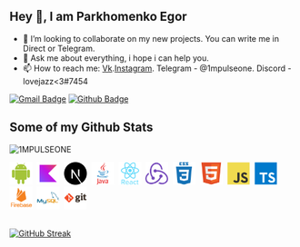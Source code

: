 ## Hey 👋, I am Parkhomenko Egor
<!-- - 🔭 **I’m currently working in StudentsLab, where i am developing android app "EffectiveAndroid". It helps users learn mobile developing. If you want to test it, you can dm me. -->
- 👯 I’m looking to collaborate on my new projects. You can write me in Direct or Telegram.
- 💬 Ask me about everything, i hope i can help you.
- 📫 How to reach me: [Vk](https://vk.com/1mpulseone).[Instagram](https://www.instagram.com/l0ve_jazz). Telegram - @1mpulseone. Discord - lovejazz<3#7454

[![Gmail Badge](https://img.shields.io/badge/-parkhomenko2049@gmail.com-c14438?style=flat&logo=Gmail&logoColor=white&link=mailto:parkhomenko2049@gmail.com)](mailto:parkhomenko2049@gmail.com) [![Github Badge](https://img.shields.io/badge/-1MPULSEONE-grey?style=flat&logo=github&logoColor=white&link=https://github.com/1MPULSEONE/)](https://www.github.com/1MPULSEONE/)
## Some of my Github Stats
<p align=left> <img src=https://komarev.com/ghpvc/?username=1MPULSEONE alt=1MPULSEONE /> </p>

<div>
  <img src="https://github.com/devicons/devicon/blob/master/icons/android/android-original.svg" title="Android" alt="Android" width"40" height="40"/>&nbsp;
  <img src="https://github.com/devicons/devicon/blob/master/icons/kotlin/kotlin-original.svg" title="Kotlin" alt="Kotlin" width"40" height="40"/>&nbsp;
    <img src="https://github.com/devicons/devicon/blob/master/icons/nextjs/nextjs-original.svg" title="Next" alt="Next" width"40" height="40"/>&nbsp;
  <img src="https://github.com/devicons/devicon/blob/master/icons/java/java-original-wordmark.svg" title="Java" alt="Java" width="40" height="40"/>&nbsp;
  <img src="https://github.com/devicons/devicon/blob/master/icons/react/react-original-wordmark.svg" title="React" alt="React" width="40" height="40"/>&nbsp;
  <img src="https://github.com/devicons/devicon/blob/master/icons/redux/redux-original.svg" title="Redux" alt="Redux " width="40" height="40"/>&nbsp;
  <img src="https://github.com/devicons/devicon/blob/master/icons/css3/css3-plain-wordmark.svg"  title="CSS3" alt="CSS" width="40" height="40"/>&nbsp;
  <img src="https://github.com/devicons/devicon/blob/master/icons/html5/html5-original.svg" title="HTML5" alt="HTML" width="40" height="40"/>&nbsp;
  <img src="https://github.com/devicons/devicon/blob/master/icons/javascript/javascript-original.svg" title="JavaScript" alt="JavaScript" width="40" height="40"/>&nbsp;
  <img src="https://github.com/devicons/devicon/blob/master/icons/typescript/typescript-original.svg" title="Typescript" alt="TypeScript" width="40" height="40"/>&nbsp;
  <img src="https://github.com/devicons/devicon/blob/master/icons/firebase/firebase-plain-wordmark.svg" title="Firebase" alt="Firebase" width="40" height="40"/>&nbsp;
  <img src="https://github.com/devicons/devicon/blob/master/icons/mysql/mysql-original-wordmark.svg" title="MySQL"  alt="MySQL" width="40" height="40"/>&nbsp;
  <img src="https://github.com/devicons/devicon/blob/master/icons/git/git-original-wordmark.svg" title="Git" **alt="Git" width="40" height="40"/>
</div>

</br>

[![GitHub Streak](https://streak-stats.demolab.com?user=1MPULSEONE&theme=dark&hide_border=true)](https://git.io/streak-stats)

<!--
**1MPULSEONE/1MPULSEONE** is a ✨ _special_ ✨ repository because its `README.md` (this file) appears on your GitHub profile.

Here are some ideas to get you started:

- 🔭 I’m currently working on my new Android app. It`s called KYLE and it will help you to keep your passwords save. Check my repasitories!
- 🌱 I’m currently learning Java,Android,SQL,Firebase,Python.
- 👯 I’m looking to collaborate on my new projects. You can write me in Direct or Telegram.
- 💬 Ask me about everything, i hope i can help you.
- 📫 How to reach me: 1. My email - parkhomenko2049@gmail.com. 2. My vk - https://vk.com/1mpulseone. 3. My instagram - https://www.instagram.com/l0ve_jazz
-->

